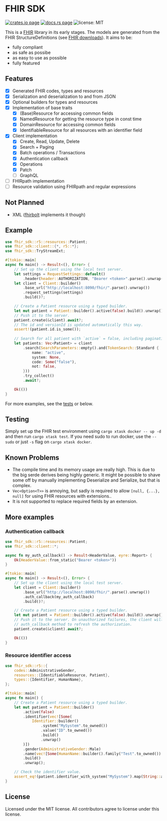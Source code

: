 # FHIR SDK

[![crates.io page](https://img.shields.io/crates/v/fhir-sdk.svg)](https://crates.io/crates/fhir-sdk)
[![docs.rs page](https://docs.rs/fhir-sdk/badge.svg)](https://docs.rs/fhir-sdk/)
![license: MIT](https://img.shields.io/crates/l/fhir-sdk.svg)

This is a [FHIR](https://www.hl7.org/fhir/) library in its early stages. The models are generated from the FHIR StructureDefinitions (see [FHIR downloads](https://www.hl7.org/fhir/downloads.html)). It aims to be:

- fully compliant
- as safe as possibe
- as easy to use as possible
- fully featured

## Features

- [x] Generated FHIR codes, types and resources
- [x] Serialization and deserialization to and from JSON
- [x] Optional builders for types and resources
- [x] Implementation of base traits
  - [x] (Base)Resource for accessing common fields
  - [x] NamedResource for getting the resource type in const time
  - [x] DomainResource for accessing common fields
  - [x] IdentifiableResource for all resources with an identifier field
- [x] Client implementation
  - [x] Create, Read, Update, Delete
  - [x] Search + Paging
  - [x] Batch operations / Transactions
  - [x] Authentication callback
  - [x] Operations
  - [x] Patch
  - [ ] GraphQL
- [ ] FHIRpath implementation
- [ ] Resource validation using FHIRpath and regular expressions

## Not Planned

- XML ([fhirbolt](https://github.com/lschmierer/fhirbolt) implements it though)

## Example

```rust
use fhir_sdk::r5::resources::Patient;
use fhir_sdk::client::{*, r5::*};
use fhir_sdk::TryStreamExt;

#[tokio::main]
async fn main() -> Result<(), Error> {
    // Set up the client using the local test server.
    let settings = RequestSettings::default()
        .header(header::AUTHORIZATION, "Bearer <token>".parse().unwrap());
    let client = Client::builder()
        .base_url("http://localhost:8090/fhir/".parse().unwrap())
        .request_settings(settings)
        .build()?;

    // Create a Patient resource using a typed builder.
    let mut patient = Patient::builder().active(false).build().unwrap();
    // Push it to the server.
    patient.create(&client).await?;
    // The id and versionId is updated automatically this way.
    assert!(patient.id.is_some());
    
    // Search for all patient with `active` = false, including pagination.
    let patients: Vec<Patient> = client
        .search(SearchParameters::empty().and(TokenSearch::Standard {
            name: "active",
            system: None,
            code: Some("false"),
            not: false,
        }))
        .try_collect()
        .await?;

    Ok(())
}
```

For more examples, see the [tests](https://github.com/FlixCoder/fhir-sdk/blob/main/crates/fhir-sdk/tests/client-r5.rs) or below.

## Testing

Simply set up the FHIR test environment using `cargo xtask docker -- up -d` and then run `cargo xtask test`.
If you need sudo to run docker, use the `--sudo` or just `-s` flag on `cargo xtask docker`.

## Known Problems

- The compile time and its memory usage are really high. This is due to the big serde derives being highly generic. It might be possible to shave some off by manually implementing Deserialize and Serialize, but that is complex.
- `Vec<Option<T>>` is annoying, but sadly is required to allow `[null, {...}, null]` for using FHIR resources with extensions..
- It is not supported to replace required fields by an extension.

## More examples

### Authentication callback

```rust
use fhir_sdk::r5::resources::Patient;
use fhir_sdk::client::*;

async fn my_auth_callback() -> Result<HeaderValue, eyre::Report> {
    Ok(HeaderValue::from_static("Bearer <token>"))
}

#[tokio::main]
async fn main() -> Result<(), Error> {
    // Set up the client using the local test server.
    let client = Client::builder()
        .base_url("http://localhost:8090/fhir/".parse().unwrap())
        .auth_callback(my_auth_callback)
        .build()?;

    // Create a Patient resource using a typed builder.
    let mut patient = Patient::builder().active(false).build().unwrap();
    // Push it to the server. On unauthorized failures, the client will call our
    // auth_callback method to refresh the authorization.
    patient.create(&client).await?;

    Ok(())
}
```

### Resource identifier access

```rust
use fhir_sdk::r5::{
    codes::AdministrativeGender,
    resources::{IdentifiableResource, Patient},
    types::{Identifier, HumanName},
};

#[tokio::main]
async fn main() {
    // Create a Patient resource using a typed builder.
    let mut patient = Patient::builder()
        .active(false)
        .identifier(vec![Some(
            Identifier::builder()
                .system("MySystem".to_owned())
                .value("ID".to_owned())
                .build()
                .unwrap()
        )])
        .gender(AdministrativeGender::Male)
        .name(vec![Some(HumanName::builder().family("Test".to_owned()).build().unwrap())])
        .build()
        .unwrap();

    // Check the identifier value.
    assert_eq!(patient.identifier_with_system("MySystem").map(String::as_str), Some("ID"));
}
```

## License

Licensed under the MIT license. All contributors agree to license under this license.
